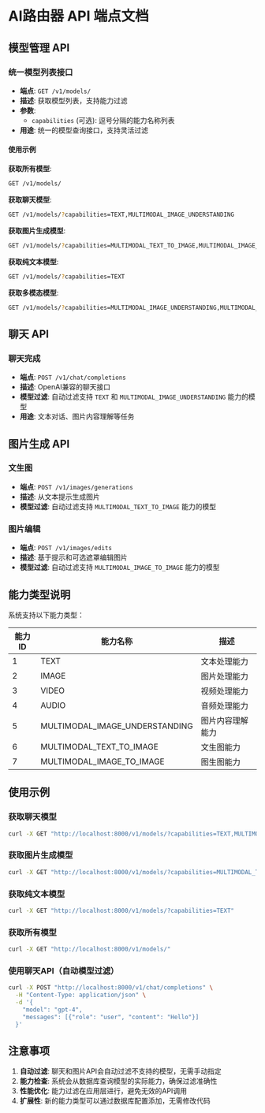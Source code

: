 # AI路由器 API 端点文档

## 模型管理 API

### 统一模型列表接口

- **端点**: `GET /v1/models/`
- **描述**: 获取模型列表，支持能力过滤
- **参数**:
  - `capabilities` (可选): 逗号分隔的能力名称列表
- **用途**: 统一的模型查询接口，支持灵活过滤

#### 使用示例

**获取所有模型**:

```bash
GET /v1/models/
```

**获取聊天模型**:

```bash
GET /v1/models/?capabilities=TEXT,MULTIMODAL_IMAGE_UNDERSTANDING
```

**获取图片生成模型**:

```bash
GET /v1/models/?capabilities=MULTIMODAL_TEXT_TO_IMAGE,MULTIMODAL_IMAGE_TO_IMAGE
```

**获取纯文本模型**:

```bash
GET /v1/models/?capabilities=TEXT
```

**获取多模态模型**:

```bash
GET /v1/models/?capabilities=MULTIMODAL_IMAGE_UNDERSTANDING,MULTIMODAL_TEXT_TO_IMAGE,MULTIMODAL_IMAGE_TO_IMAGE
```

## 聊天 API

### 聊天完成

- **端点**: `POST /v1/chat/completions`
- **描述**: OpenAI兼容的聊天接口
- **模型过滤**: 自动过滤支持 `TEXT` 和 `MULTIMODAL_IMAGE_UNDERSTANDING` 能力的模型
- **用途**: 文本对话、图片内容理解等任务

## 图片生成 API

### 文生图

- **端点**: `POST /v1/images/generations`
- **描述**: 从文本提示生成图片
- **模型过滤**: 自动过滤支持 `MULTIMODAL_TEXT_TO_IMAGE` 能力的模型

### 图片编辑

- **端点**: `POST /v1/images/edits`
- **描述**: 基于提示和可选遮罩编辑图片
- **模型过滤**: 自动过滤支持 `MULTIMODAL_IMAGE_TO_IMAGE` 能力的模型

## 能力类型说明

系统支持以下能力类型：

| 能力ID | 能力名称 | 描述 |
|--------|----------|------|
| 1 | TEXT | 文本处理能力 |
| 2 | IMAGE | 图片处理能力 |
| 3 | VIDEO | 视频处理能力 |
| 4 | AUDIO | 音频处理能力 |
| 5 | MULTIMODAL_IMAGE_UNDERSTANDING | 图片内容理解能力 |
| 6 | MULTIMODAL_TEXT_TO_IMAGE | 文生图能力 |
| 7 | MULTIMODAL_IMAGE_TO_IMAGE | 图生图能力 |

## 使用示例

### 获取聊天模型

```bash
curl -X GET "http://localhost:8000/v1/models/?capabilities=TEXT,MULTIMODAL_IMAGE_UNDERSTANDING"
```

### 获取图片生成模型

```bash
curl -X GET "http://localhost:8000/v1/models/?capabilities=MULTIMODAL_TEXT_TO_IMAGE,MULTIMODAL_IMAGE_TO_IMAGE"
```

### 获取纯文本模型

```bash
curl -X GET "http://localhost:8000/v1/models/?capabilities=TEXT"
```

### 获取所有模型

```bash
curl -X GET "http://localhost:8000/v1/models/"
```

### 使用聊天API（自动模型过滤）

```bash
curl -X POST "http://localhost:8000/v1/chat/completions" \
  -H "Content-Type: application/json" \
  -d '{
    "model": "gpt-4",
    "messages": [{"role": "user", "content": "Hello"}]
  }'
```

## 注意事项

1. **自动过滤**: 聊天和图片API会自动过滤不支持的模型，无需手动指定
2. **能力检查**: 系统会从数据库查询模型的实际能力，确保过滤准确性
3. **性能优化**: 能力过滤在应用层进行，避免无效的API调用
4. **扩展性**: 新的能力类型可以通过数据库配置添加，无需修改代码
